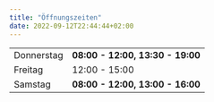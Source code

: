 ```yaml
---
title: "Öffnungszeiten"
date: 2022-09-12T22:44:44+02:00
---
```


|              |                                  |
|--------------|----------------------------------|
| Donnerstag   | **08:00 - 12:00, 13:30 - 19:00** |
| Freitag      |   12:00 - 15:00                  |	
| Samstag      | **08:00 - 12:00, 13:00 - 16:00** |	

